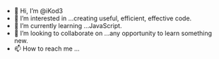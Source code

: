 - 👋 Hi, I’m @iKod3
- 👀 I’m interested in ...creating useful, efficient, effective code.
- 🌱 I’m currently learning ...JavaScript.
- 💞️ I’m looking to collaborate on ...any opportunity to learn something new.
- 📫 How to reach me ...

<!---
iKod3/iKod3 is a ✨ special ✨ repository because its `README.md` (this file) appears on your GitHub profile.
You can click the Preview link to take a look at your changes.
--->
